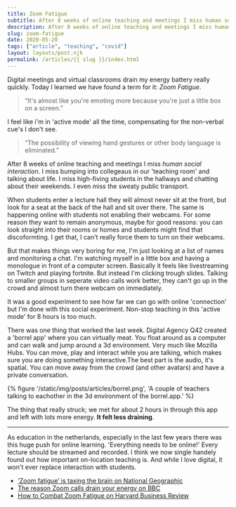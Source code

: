 ```yaml
---
title: Zoom Fatigue
subtitle: After 8 weeks of online teaching and meetings I miss human social interaction.
description: After 8 weeks of online teaching and meetings I miss human social interaction.
slug: zoom-fatigue
date: 2020-05-20
tags: ["article", "teaching", "covid"]
layout: layouts/post.njk
permalink: /articles/{{ slug }}/index.html
---
```


Digital meetings and virtual classrooms drain my energy battery really quickly. Today I learned we have found a term for it: _Zoom Fatigue_.

> “It's almost like you're emoting more because you're just a little box on a screen.”

I feel like i'm in 'active mode' all the time, compensating for the non-verbal cue's I don't see.

> “The possibility of viewing hand gestures or other body language is eliminated.”

After 8 weeks of online teaching and meetings I miss _human social interaction_. I miss bumping into collegeaus in our 'teaching room' and talking about life. I miss high-fiving students in the hallways and chatting about their weekends. I even miss the sweaty public transport.

When students enter a lecture hall they will almost never sit at the front, but look for a seat at the back of the hall and sit over there. The same is happening online with students not enabling their webcams. For some reason they want to remain anonymous, maybe for good reasons: you can look straight into their rooms or homes and students might find that discoformting. I get that, I can't really force them to turn on their webcams.

But that makes things very boring for me, I'm just looking at a list of names and monitoring a chat. I'm watching myself in a little box and having a monologue in front of a computer screen. Basically it feels like livestreaming on Twitch and playing fortnite. But instead I'm clicking trough slides. Talking to smaller groups in seperate video calls work better, they can't go up in the crowd and almost turn there webcam on immediately.

It was a good experiment to see how far we can go with online 'connection' but I'm done with this social experiment. Non-stop teaching in this 'active mode' for 8 hours is too much.

There was one thing that worked the last week. Digital Agency Q42 created a 'borrel app' where you can virtually meat. You float around as a computer and can walk and jump around a 3d environment. Very much like Mozilla Hubs. You can move, play and interact while you are talking, which makes sure you are doing something interactive.The best part is the audio, it's spatial. You can move away from the crowd (and other avatars) and have a private conversation.

{% figure '/static/img/posts/articles/borrel.png', 'A couple of teachers talking to eachother in the 3d environment of the borrel.app.' %}

The thing that really struck; we met for about 2 hours in through this app and left with lots more energy. **It felt less draining**.

---

As education in the netherlands, especially in the last few years there was this huge push for online learning. 'Everything needs to be online!' Every lecture should be streamed and recorded. I think we now single handely found out how important on-location teaching is. And while I love digital, it won't ever replace interaction with students.

- [‘Zoom fatigue’ is taxing the brain on National Geographic][national]
- [The reason Zoom calls drain your energy on BBC][bbc]
- [How to Combat Zoom Fatigue on Harvard Business Review][hbr]

[bbc]: https://www.bbc.com/worklife/article/20200421-why-zoom-video-chats-are-so-exhausting
[national]: https://www.nationalgeographic.com/science/2020/04/coronavirus-zoom-fatigue-is-taxing-the-brain-here-is-why-that-happens/
[hbr]: https://hbr.org/2020/04/how-to-combat-zoom-fatigue
